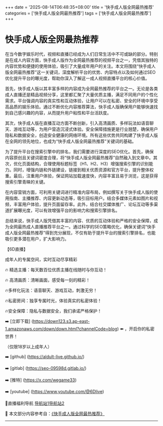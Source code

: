 +++
date = '2025-08-14T06:48:35+08:00'
title = '快手成人版全网最热推荐'
categories = ['快手成人版全网最热推荐']
tags = ['快手成人版全网最热推荐']
+++

# 快手成人版全网最热推荐

在当今数字娱乐时代，视频和直播已经成为人们日常生活中不可或缺的部分。特别是在成人内容方面，快手成人版作为全网最热推荐的视频平台之一，凭借其独特的内容优势和便捷的使用体验，吸引了大量成年用户的关注。本文将围绕“快手成人版全网最热推荐”这一关键词，深度解析平台的优势、内容特点以及如何通过SEO优化提升平台的曝光度，帮助你深入了解这一成人视频直播平台的核心价值。

首先，快手成人版以其丰富多样的内容成为全网最热推荐的平台之一。无论是各类成人直播还是精品视频分享，这里都汇聚了大量优质主播，满足不同用户的个性化需求。平台强调内容的真实性和互动体验，让用户可以在私密、安全的环境中享受高品质的娱乐体验。通过不断优化内容推荐算法，快手成人版确保用户能够快速找到自己感兴趣的内容，从而提升用户粘性和平台活跃度。

其次，快手成人版在直播互动方面不断创新，引入高清画质、多样玩法如语音聊天、游戏互动等，为用户营造沉浸式体验。安全保障措施更是行业翘楚，确保用户隐私和数据安全，创造安全健康的网络环境。所有这些优势共同构建了快手成人版在全网的领先地位，也成为“快手成人版全网最热推荐”关键词的基础。

为了提升平台在搜索引擎中的排名，我们需要进行深度的SEO优化。首先，确保内容原创且关键词密度合理，将“快手成人版全网最热推荐”自然融入到文章中。其次，优化页面结构，合理使用标题标签（H1、H2、H3）增强搜索引擎的识别能力。同时，增强内链和外链建设，链接到相关优质资源和官方平台，提升整体权重。最后，注重用户体验，保证网站加载速度快，内容丰富且易于浏览，这是获得搜索引擎青睐的关键。

在内容营销方面，可利用关键词进行精准内容布局，例如撰写关于快手成人版的使用指南、主播推荐、内容更新动态等，吸引目标用户。结合多媒体元素如图片和视频，丰富用户体验，提升页面留存率。此外，结合社交媒体推广、论坛互动等多渠道扩展曝光度，可以有效增强平台的影响力和搜索引擎排名。

总结来说，快手成人版凭借其丰富的内容、优质的互动体验和严格的安全保障，成为全网最热成人直播推荐平台之一。通过科学的SEO策略优化，确保关键词“快手成人版全网最热推荐”得到充分展现，不仅有助于提升平台的搜索引擎排名，也能吸引更多潜在用户，扩大影响力。

【6D直播】

 成年人的专属空间，实时互动尽享精彩

🔥 精选主播：每天数百位优质主播在线随时与你互动！

🔥 高清画质：清晰画面，感受每一刻的精彩！

🔥多样化玩法：语音聊天、游戏互动，刺激无穷！

🔥私密房间：独享专属时光，体验真实的私密体验！

🔥安全保障：隐私与数据安全，我们承诺严格保护！

➡️ [立即下载] (https://down123.s3.ap-east-1.amazonaws.com/down/down.html?channelCode=blog) ⬅️ ，开启你的私密世界！

 （仅限18岁以上成年人）

➡️ [github] (https://aldult-live.github.io/)

➡️ [gitlab] (https://seo-09598d.gitlab.io/)

➡️ [推特] (https://x.com/wegame33)

➡️ [youtube] (https://www.youtube.com/@6Dlive)

🔞直播福利导航   [导航站1](https://webstack-86085a.gitlab.io/)[导航站2](https://onlygit123-2.github.io/)


📘 本文部分内容参考自：[《快手成人版全网最热推荐》](https://webstack-hugo-11.pages.dev/)

---
